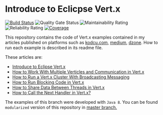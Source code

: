 # Introduce to Eclicpse Vert.x

[![Build Status](https://travis-ci.org/hakdogan/IntroduceToEclicpseVert.x.svg?branch=master)](https://travis-ci.org/hakdogan/IntroduceToEclicpseVert.x)
![Quality Gate Status](https://sonarcloud.io/api/project_badges/measure?project=hakdogan_IntroduceToEclicpseVert.x&metric=alert_status)
![Maintainability Rating](https://sonarcloud.io/api/project_badges/measure?project=hakdogan_IntroduceToEclicpseVert.x&metric=sqale_rating)
![Reliability Rating](https://sonarcloud.io/api/project_badges/measure?project=hakdogan_IntroduceToEclicpseVert.x&metric=reliability_rating)
[![Coverage](https://sonarcloud.io/api/project_badges/measure?project=kodcu%3Avertx&metric=coverage)](https://sonarcloud.io/dashboard?id=kodcu%3Avertx)

This repository contains the code of Vert.x examples contained in my articles published on platforms such as [kodcu.com](https://kodcu.com/author/hakdogan/), [medium](https://medium.com/@hakdogan), [dzone](https://dzone.com/users/1161493/hakdogan.html). How to run each example is described in its readme file.

These articles are:

* [Introduce to Eclipse Vert.x](https://medium.com/@hakdogan/introduce-to-eclicpse-vert-x-1d24c97643c7)
* [How to Work With Multiple Verticles and Communication in Vert.x](https://medium.com/@hakdogan/working-with-multiple-verticles-and-communication-between-them-in-vert-x-2ed07e8e6425)
* [How to Run a Vert.x Cluster With Broadcasting Messaging](https://medium.com/@hakdogan/how-to-run-a-vert-x-cluster-with-broadcasting-messaging-fc79ff113c9c)
* [How to Run Blocking Code in Vert.x](https://medium.com/@hakdogan/how-to-run-blocking-code-in-vert-x-174dad7e0f94)
* [How to Share Data Between Threads in Vert.x](https://medium.com/@hakdogan/how-to-share-data-between-threads-in-vert-x-afdf26dcc684)
* [How to Call the Next Handler in Vert.x?](https://medium.com/@hakdogan/how-to-call-the-next-handler-in-vert-x-c498506c427c)

The examples of this branch were developed with `Java 8`. You can be found `modularized` version of this repository in [master branch.](https://github.com/hakdogan/IntroduceToEclicpseVert.x/tree/master)